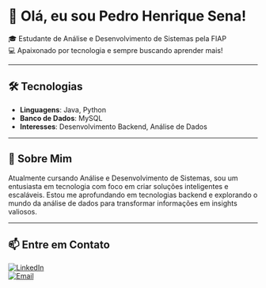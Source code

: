 # 👋 Olá, eu sou Pedro Henrique Sena!

🎓 Estudante de Análise e Desenvolvimento de Sistemas pela FIAP  
💻 Apaixonado por tecnologia e sempre buscando aprender mais!

---

## 🛠️ Tecnologias
- **Linguagens**: Java, Python  
- **Banco de Dados**: MySQL  
- **Interesses**: Desenvolvimento Backend, Análise de Dados  

---

## 🌟 Sobre Mim
Atualmente cursando Análise e Desenvolvimento de Sistemas, sou um entusiasta em tecnologia com foco em criar soluções inteligentes e escaláveis. Estou me aprofundando em tecnologias backend e explorando o mundo da análise de dados para transformar informações em insights valiosos.

---

## 📫 Entre em Contato
[![LinkedIn](https://img.shields.io/badge/LinkedIn-0077B5?style=for-the-badge&logo=linkedin&logoColor=white)](https://www.linkedin.com/in/pedro-henrique-sena)  
[![Email](https://img.shields.io/badge/Email-D14836?style=for-the-badge&logo=gmail&logoColor=white)](mailto:pedrohenrique@example.com)


